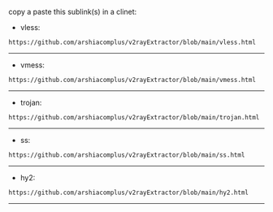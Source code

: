 copy a paste this sublink(s) in a clinet:
<div>
  
- vless:

```
https://github.com/arshiacomplus/v2rayExtractor/blob/main/vless.html
```
  
</div><hr>
<div>
  
- vmess:

```
https://github.com/arshiacomplus/v2rayExtractor/blob/main/vmess.html
```
  
</div><hr>
<div>

- trojan:

```
https://github.com/arshiacomplus/v2rayExtractor/blob/main/trojan.html
```
  
</div><hr>
<div>

- ss:

```
https://github.com/arshiacomplus/v2rayExtractor/blob/main/ss.html
```
  
</div><hr>
<div>
  
- hy2:

```
https://github.com/arshiacomplus/v2rayExtractor/blob/main/hy2.html
```

</div><hr>
